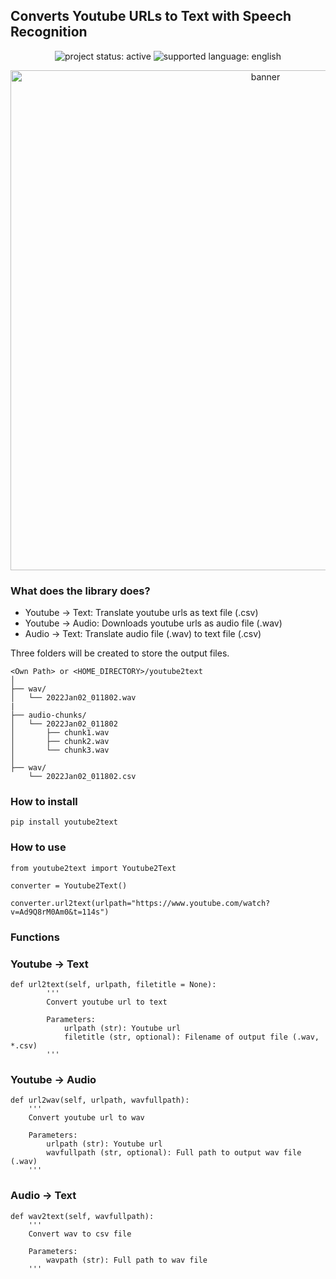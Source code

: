 
## Converts Youtube URLs to Text with Speech Recognition 

<p>
  <p align="center">
<img alt="project status: active" src="https://img.shields.io/badge/Project%20Status-%F0%9F%94%A5Active-brightgreen"> <img alt="supported language: english" src="https://img.shields.io/badge/Supported%20Language-English-blueviolet">

</p>



<div align="center">
  <img alt="banner" src="https://user-images.githubusercontent.com/33477318/147850310-902fa3c3-910c-48de-815a-9e8f54487d73.jpg" width="800"><br>
</div>

### What does the library does?

- Youtube -> Text: Translate youtube urls as text file (.csv)
- Youtube -> Audio: Downloads youtube urls as audio file (.wav)
- Audio -> Text: Translate audio file (.wav) to text file (.csv)


Three folders will be created to store the output files.  
```
<Own Path> or <HOME_DIRECTORY>/youtube2text
│
├── wav/
│   └── 2022Jan02_011802.wav
|
├── audio-chunks/
│   └── 2022Jan02_011802
│       ├── chunk1.wav
│       ├── chunk2.wav
│       └── chunk3.wav
│   
├── wav/
    └── 2022Jan02_011802.csv
```


### How to install
```
pip install youtube2text
```

### How to use 
```
from youtube2text import Youtube2Text

converter = Youtube2Text()

converter.url2text(urlpath="https://www.youtube.com/watch?v=Ad9Q8rM0Am0&t=114s")
```

### Functions 

### Youtube -> Text
```
def url2text(self, urlpath, filetitle = None):
        '''
        Convert youtube url to text

        Parameters:
            urlpath (str): Youtube url
            filetitle (str, optional): Filename of output file (.wav, *.csv)
        '''
```


### Youtube -> Audio
```
def url2wav(self, urlpath, wavfullpath):
    '''
    Convert youtube url to wav

    Parameters:
        urlpath (str): Youtube url
        wavfullpath (str, optional): Full path to output wav file (.wav)
    '''
```

### Audio -> Text
```
def wav2text(self, wavfullpath):
    '''
    Convert wav to csv file

    Parameters:
        wavpath (str): Full path to wav file
    '''
```
